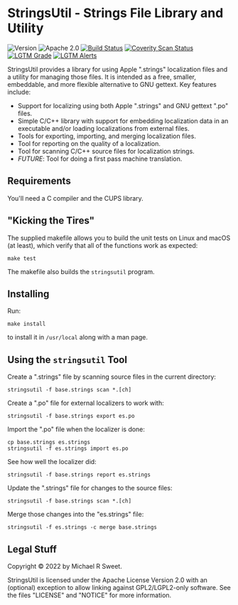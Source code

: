 StringsUtil - Strings File Library and Utility
==============================================

![Version](https://img.shields.io/github/v/release/michaelrsweet/stringsutil?include_prereleases)
![Apache 2.0](https://img.shields.io/github/license/michaelrsweet/stringsutil)
[![Build Status](https://img.shields.io/github/workflow/status/michaelrsweet/stringsutil/Build)](https://github.com/michaelrsweet/stringsutil/actions/workflows/build.yml)
[![Coverity Scan Status](https://img.shields.io/coverity/scan/NNNNN.svg)](https://scan.coverity.com/projects/michaelrsweet-stringsutil)
[![LGTM Grade](https://img.shields.io/lgtm/grade/cpp/github/michaelrsweet/stringsutil)](https://lgtm.com/projects/g/michaelrsweet/stringsutil/context:cpp)
[![LGTM Alerts](https://img.shields.io/lgtm/alerts/github/michaelrsweet/stringsutil)](https://lgtm.com/projects/g/michaelrsweet/stringsutil/)

StringsUtil provides a library for using Apple ".strings" localization files and
a utility for managing those files.  It is intended as a free, smaller,
embeddable, and more flexible alternative to GNU gettext.  Key features include:

- Support for localizing using both Apple ".strings" and GNU gettext ".po"
  files.
- Simple C/C++ library with support for embedding localization data in an
  executable and/or loading localizations from external files.
- Tools for exporting, importing, and merging localization files.
- Tool for reporting on the quality of a localization.
- Tool for scanning C/C++ source files for localization strings.
- *FUTURE*: Tool for doing a first pass machine translation.


Requirements
------------

You'll need a C compiler and the CUPS library.


"Kicking the Tires"
-------------------

The supplied makefile allows you to build the unit tests on Linux and macOS (at
least), which verify that all of the functions work as expected:

    make test

The makefile also builds the `stringsutil` program.


Installing
----------

Run:

    make install

to install it in `/usr/local` along with a man page.


Using the `stringsutil` Tool
----------------------------

Create a ".strings" file by scanning source files in the current directory:

    stringsutil -f base.strings scan *.[ch]

Create a ".po" file for external localizers to work with:

    stringsutil -f base.strings export es.po

Import the ".po" file when the localizer is done:

    cp base.strings es.strings
    stringsutil -f es.strings import es.po

See how well the localizer did:

    stringsutil -f base.strings report es.strings

Update the ".strings" file for changes to the source files:

    stringsutil -f base.strings scan *.[ch]

Merge those changes into the "es.strings" file:

    stringsutil -f es.strings -c merge base.strings


Legal Stuff
-----------

Copyright © 2022 by Michael R Sweet.

StringsUtil is licensed under the Apache License Version 2.0 with an (optional)
exception to allow linking against GPL2/LGPL2-only software.  See the files
"LICENSE" and "NOTICE" for more information.
